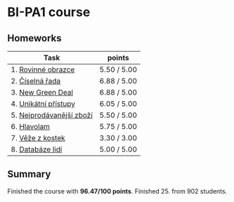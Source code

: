 # BI-PA1 course
## Homeworks
| Task   | points        |
|--------|---------------|
| 1. [Rovinné obrazce](hw01/obrazce.c) | 5.50 / 5.00 |
| 2. [Číselná řada](hw02/rada.c) | 6.88 / 5.00 |
| 3. [New Green Deal](hw03/green.c) | 6.88 / 5.00|
| 4. [Unikátní přístupy](hw04/uniq.c) | 6.05 / 5.00|
| 5. [Nejprodávanější zboží](hw05/zbozi.c) | 5.50 / 5.00|
|6. [Hlavolam](hw06/cross.c)| 5.75 / 5.00|
|7. [Věže z kostek](hw07/tower.c) | 3.30 / 3.00 |
|8. [Databáze lidí](hw08/tree.c) | 5.00 / 5.00 |


## Summary
Finished the course with **96.47/100 points**.
Finished 25. from 902 students.


